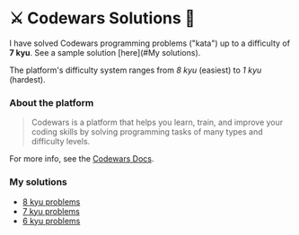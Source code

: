 :crossed_swords:  Codewars Solutions  :bow_and_arrow:
=================================================

I have solved Codewars programming problems ("kata") up to a difficulty of **7 kyu**. See a sample solution [here](#My solutions).

The platform's difficulty system ranges from _8 kyu_ (easiest) to _1 kyu_ (hardest).

### About the platform
> Codewars is a platform that helps you learn, train, and improve your coding skills by solving
programming tasks of many types and difficulty levels.

For more info, see the [Codewars Docs](https://docs.codewars.com). 

### My solutions
* [8 kyu problems](./8-kyu)
* [7 kyu problems](./7-kyu)
* [6 kyu problems](./6-kyu)
